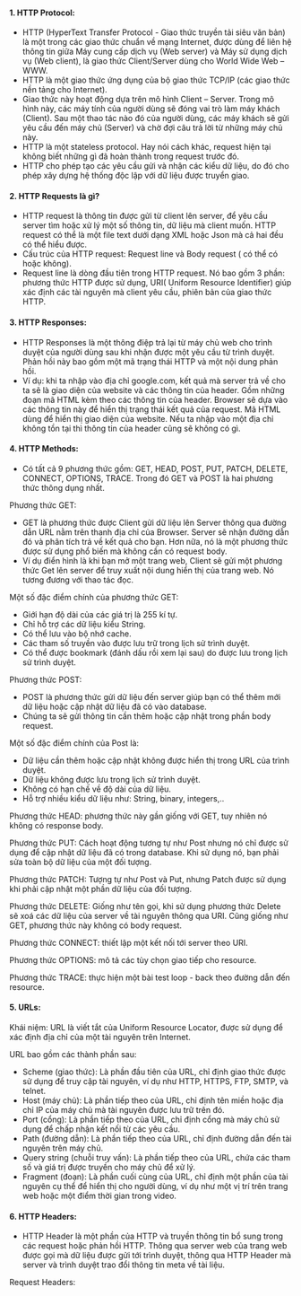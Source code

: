 #### 1. HTTP Protocol:
- HTTP (HyperText Transfer Protocol - Giao thức truyền tải siêu văn bản) là một trong các giao thức chuẩn về mạng Internet, được dùng để liên hệ thông tin giữa Máy cung cấp dịch vụ (Web server) và Máy sử dụng dịch vụ (Web client), là giao thức Client/Server dùng cho World Wide Web – WWW.
- HTTP là một giao thức ứng dụng của bộ giao thức TCP/IP (các giao thức nền tảng cho Internet).
- Giao thức này hoạt động dựa trên mô hình Client – Server. Trong mô hình này, các máy tính của người dùng sẽ đóng vai trò làm máy khách (Client). Sau một thao tác nào đó của người dùng, các máy khách sẽ gửi yêu cầu đến máy chủ (Server) và chờ đợi câu trả lời từ những máy chủ này.
- HTTP là một stateless protocol. Hay nói cách khác, request hiện tại không biết những gì đã hoàn thành trong request trước đó.
- HTTP cho phép tạo các yêu cầu gửi và nhận các kiểu dữ liệu, do đó cho phép xây dựng hệ thống độc lập với dữ liệu được truyển giao.

#### 2. HTTP Requests là gì?
- HTTP request là thông tin được gửi từ client lên server, để yêu cầu server tìm hoặc xử lý một số thông tin, dữ liệu mà client muốn. HTTP request có thể là một file text dưới dạng XML hoặc Json mà cả hai đều có thể hiểu được.
- Cấu trúc của HTTP request: Request line và Body request ( có thể có hoặc không).
- Request line là dòng đầu tiên trong HTTP request. Nó bao gồm 3 phần: phương thức HTTP được sử dụng, URI( Uniform Resource Identifier) giúp xác định các tài nguyên mà client yêu cầu, phiên bản của giao thức HTTP.

#### 3. HTTP Responses:
- HTTP Responses là một thông điệp trả lại từ máy chủ web cho trình duyệt của người dùng sau khi nhận được một yêu cầu từ trình duyệt. Phản hồi này bao gồm một mã trạng thái HTTP và một nội dung phản hồi.
- Ví dụ: khi ta nhập vào địa chỉ google.com, kết quả mà server trả về cho ta sẽ là giao diện của website và các thông tin của header. Gồm những đoạn mã HTML kèm theo các thông tin của header. Browser sẽ dựa vào các thông tin này để hiển thị trạng thái kết quả của request. Mã HTML dùng để hiển thị giao diện của website. Nếu ta nhập vào một địa chỉ không tồn tại thì thông tin của header cũng sẽ không có gì.

#### 4. HTTP Methods:
- Có tất cả 9 phương thức gồm: GET, HEAD, POST, PUT, PATCH, DELETE, CONNECT, OPTIONS, TRACE. Trong đó GET và POST là hai phương thức thông dụng nhất.

Phương thức GET:
- GET là phương thức được Client gửi dữ liệu lên Server thông qua đường dẫn URL nằm trên thanh địa chỉ của Browser. Server sẽ nhận đường dẫn đó và phân tích trả về kết quả cho bạn. Hơn nữa, nó là một phương thức được sử dụng phổ biến mà không cần có request body.
- Ví dụ điển hình là khi bạn mở một trang web, Client sẽ gửi một phương thức Get lên server để truy xuất nội dung hiển thị của trang web. Nó tương đương với thao tác đọc.

Một số đặc điểm chính của phương thức GET:
- Giới hạn độ dài của các giá trị là 255 kí tự.
- Chỉ hỗ trợ các dữ liệu kiểu String.
- Có thể lưu vào bộ nhớ cache.
- Các tham số truyền vào được lưu trữ trong lịch sử trình duyệt.
- Có thể được bookmark (đánh dấu rồi xem lại sau) do được lưu trong lịch sử trình duyệt.

Phương thức POST:
- POST là phương thức gửi dữ liệu đến server giúp bạn có thể thêm mới dữ liệu hoặc cập nhật dữ liệu đã có vào database.
- Chúng ta sẽ gửi thông tin cần thêm hoặc cập nhật trong phần body request.

Một số đặc điểm chính của Post là:
- Dữ liệu cần thêm hoặc cập nhật không được hiển thị trong URL của trình duyệt.
- Dữ liệu không được lưu trong lịch sử trình duyệt.
- Không có hạn chế về độ dài của dữ liệu.
- Hỗ trợ nhiều kiểu dữ liệu như: String, binary, integers,..

Phương thức HEAD: phương thức này gần giống với GET, tuy nhiên nó không có response body.

Phương thức PUT: Cách hoạt động tương tự như Post nhưng nó chỉ được sử dụng để cập nhật dữ liệu đã có trong database. Khi sử dụng nó, bạn phải sửa toàn bộ dữ liệu của một đối tượng.

Phương thức PATCH: Tượng tự như Post và Put, nhưng Patch được sử dụng khi phải cập nhật một phần dữ liệu của đối tượng.

Phương thức DELETE: Giống như tên gọi, khi sử dụng phương thức Delete sẽ xoá các dữ liệu của server về tài nguyên thông qua URI. Cũng giống như GET, phương thức này không có body request.

Phương thức CONNECT: thiết lập một kết nối tới server theo URI.

Phương thức OPTIONS: mô tả các tùy chọn giao tiếp cho resource.

Phương thức TRACE: thực hiện một bài test loop - back theo đường dẫn đến resource.

#### 5. URLs:
Khái niệm: URL là viết tắt của Uniform Resource Locator, được sử dụng để xác định địa chỉ của một tài nguyên trên Internet.

URL bao gồm các thành phần sau:
- Scheme (giao thức): Là phần đầu tiên của URL, chỉ định giao thức được sử dụng để truy cập tài nguyên, ví dụ như HTTP, HTTPS, FTP, SMTP, và telnet.
- Host (máy chủ): Là phần tiếp theo của URL, chỉ định tên miền hoặc địa chỉ IP của máy chủ mà tài nguyên được lưu trữ trên đó.
- Port (cổng): Là phần tiếp theo của URL, chỉ định cổng mà máy chủ sử dụng để chấp nhận kết nối từ các yêu cầu.
- Path (đường dẫn): Là phần tiếp theo của URL, chỉ định đường dẫn đến tài nguyên trên máy chủ.
- Query string (chuỗi truy vấn): Là phần tiếp theo của URL, chứa các tham số và giá trị được truyền cho máy chủ để xử lý.
- Fragment (đoạn): Là phần cuối cùng của URL, chỉ định một phần của tài nguyên cụ thể để hiển thị cho người dùng, ví dụ như một vị trí trên trang web hoặc một điểm thời gian trong video.

#### 6. HTTP Headers:
- HTTP Header là một phần của HTTP và truyền thông tin bổ sung trong các request hoặc phản hồi HTTP. Thông qua server web của trang web được gọi mà dữ liệu được gửi tới trình duyệt, thông qua HTTP Header mà server và trình duyệt trao đổi thông tin meta về tài liệu.

Request Headers:
